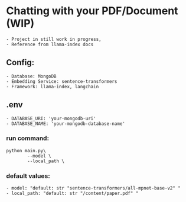 # Chatting with your PDF/Document (WIP)
    - Project in still work in progress, 
    - Reference from llama-index docs
    
## Config: 
    - Database: MongoDB
    - Embedding Service: sentence-transformers
    - Framework: llama-index, langchain

## .env
    - DATABASE_URI: 'your-mongodb-uri'
    - DATABASE_NAME: 'your-mongodb-database-name'

### run command:

    python main.py\
            --model \ 
            --local_path \ 


### default values:
    - model: "default: str "sentence-transformers/all-mpnet-base-v2" "
    - local_path: "default: str "/content/paper.pdf" "